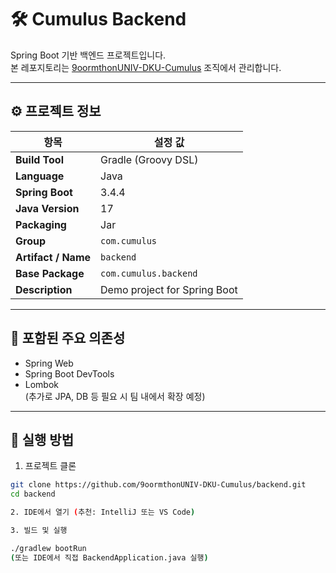# 🛠️ Cumulus Backend

Spring Boot 기반 백엔드 프로젝트입니다.  
본 레포지토리는 [9oormthonUNIV-DKU-Cumulus](https://github.com/9oormthonUNIV-DKU-Cumulus) 조직에서 관리합니다.

---

## ⚙️ 프로젝트 정보

| 항목               | 설정 값                        |
|--------------------|--------------------------------|
| **Build Tool**     | Gradle (Groovy DSL)            |
| **Language**       | Java                           |
| **Spring Boot**    | 3.4.4                           |
| **Java Version**   | 17                              |
| **Packaging**      | Jar                             |
| **Group**          | `com.cumulus`                  |
| **Artifact / Name**| `backend`                      |
| **Base Package**   | `com.cumulus.backend`          |
| **Description**    | Demo project for Spring Boot   |

---

## 🧩 포함된 주요 의존성

- Spring Web
- Spring Boot DevTools
- Lombok  
(추가로 JPA, DB 등 필요 시 팀 내에서 확장 예정)

---

## 🏁 실행 방법

1. 프로젝트 클론

```bash
git clone https://github.com/9oormthonUNIV-DKU-Cumulus/backend.git
cd backend

2. IDE에서 열기 (추천: IntelliJ 또는 VS Code)

3. 빌드 및 실행

./gradlew bootRun
(또는 IDE에서 직접 BackendApplication.java 실행)
